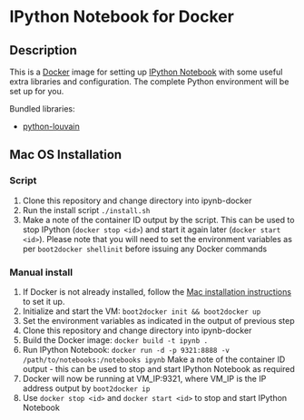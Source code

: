 # IPython Notebook for Docker

## Description

This is a [Docker](https://www.docker.com/) image for setting up
[IPython Notebook](http://ipython.org/) with some useful extra libraries and
configuration. The complete Python environment will be set up for you.

Bundled libraries:

* [python-louvain](https://pypi.python.org/pypi/python-louvain)

## Mac OS Installation

### Script

1. Clone this repository and change directory into ipynb-docker
2. Run the install script `./install.sh`
3. Make a note of the container ID output by the script. This can be used to
   stop IPython (`docker stop <id>`) and start it again later
   (`docker start <id>`). Please note that you will need to set the
   environment variables as per `boot2docker shellinit` before issuing any
   Docker commands

### Manual install

1. If Docker is not already installed, follow the
   [Mac installation instructions](https://docs.docker.com/installation/mac/)
   to set it up.
2. Initialize and start the VM: `boot2docker init && boot2docker up`
3. Set the environment variables as indicated in the output of previous step
4. Clone this repository and change directory into ipynb-docker
5. Build the Docker image: `docker build -t ipynb .`
6. Run IPython Notebook:
   `docker run -d -p 9321:8888 -v /path/to/notebooks:/notebooks ipynb`
   Make a note of the container ID output - this can be used to stop and
   start IPython Notebook as required
7. Docker will now be running at VM_IP:9321, where VM_IP is the IP address
   output by `boot2docker ip`
8. Use `docker stop <id>` and `docker start <id>` to stop and start IPython
   Notebook
